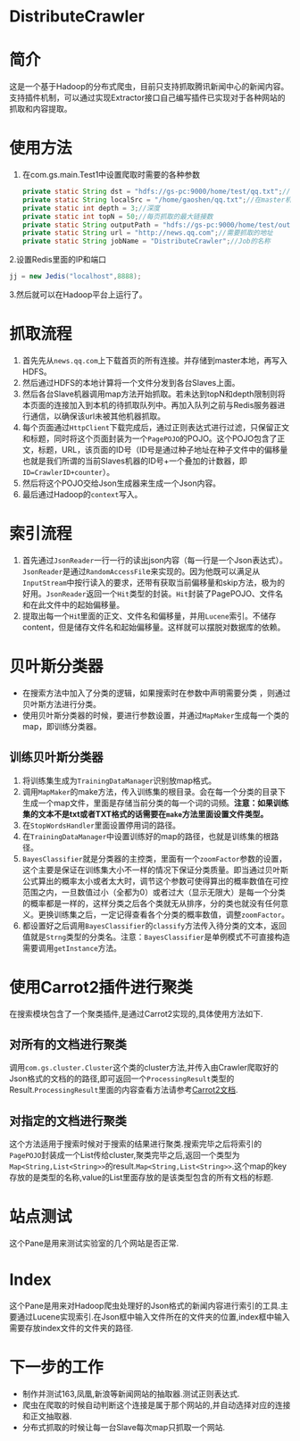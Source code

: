 DistributeCrawler
=================
# 简介 #

这是一个基于Hadoop的分布式爬虫，目前只支持抓取腾讯新闻中心的新闻内容。支持插件机制，可以通过实现Extractor接口自己编写插件已实现对于各种网站的抓取和内容提取。

# 使用方法 #

1. 在com.gs.main.Test1中设置爬取时需要的各种参数

	```Java
	private static String dst = "hdfs://gs-pc:9000/home/test/qq.txt";//首页的链接暂存地
	private static String localSrc = "/home/gaoshen/qq.txt";//在master机器的暂存地
	private static int depth = 3;//深度
	private static int topN = 50;//每页抓取的最大链接数
	private static String outputPath = "hdfs://gs-pc:9000/home/test/output";//最终结果的输出路径
	private static String url = "http://news.qq.com";//需要抓取的地址
	private static String jobName = "DistributeCrawler";//Job的名称
	```

2.设置Redis里面的IP和端口
```Java
jj = new Jedis("localhost",8888);
```
3.然后就可以在Hadoop平台上运行了。

# 抓取流程 #
1. 首先先从`news.qq.com`上下载首页的所有连接。并存储到master本地，再写入HDFS。
2. 然后通过HDFS的本地计算将一个文件分发到各台Slaves上面。
3. 然后各台Slave机器调用map方法开始抓取。若未达到topN和depth限制则将本页面的连接加入到本机的待抓取队列中。再加入队列之前与Redis服务器进行通信，以确保该url未被其他机器抓取。
4. 每个页面通过`HttpClient`下载完成后，通过正则表达式进行过滤，只保留正文和标题，同时将这个页面封装为一个`PagePOJO`的POJO。这个POJO包含了正文，标题，URL，该页面的ID号（ID号是通过种子地址在种子文件中的偏移量也就是我们所谓的当前Slaves机器的ID号+一个叠加的计数器，即`ID=CrawlerID+counter`）。
5. 然后将这个POJO交给Json生成器来生成一个Json内容。
6. 最后通过Hadoop的`context`写入。

# 索引流程 #
1. 首先通过`JsonReader`一行一行的读出json内容（每一行是一个Json表达式）。`JsonReader`是通过`RandomAccessFil`e来实现的。因为他既可以满足从`InputStream`中按行读入的要求，还带有获取当前偏移量和skip方法，极为的好用。`JsonReader`返回一个`Hit`类型的封装。`Hit`封装了PagePOJO、文件名和在此文件中的起始偏移量。
2. 提取出每一个`Hi`t里面的正文、文件名和偏移量，并用`Lucene`索引。不储存content，但是储存文件名和起始偏移量。这样就可以摆脱对数据库的依赖。

# 贝叶斯分类器 #
- 在搜索方法中加入了分类的逻辑，如果搜索时在参数中声明需要分类
，则通过贝叶斯方法进行分类。
- 使用贝叶斯分类器的时候，要进行参数设置，并通过`MapMaker`生成每一个类的map，即训练分类器。

## 训练贝叶斯分类器 ##
1. 将训练集生成为`TrainingDataManager`识别放map格式。
2. 调用`MapMaker`的make方法，传入训练集的根目录。会在每一个分类的目录下生成一个map文件，里面是存储当前分类的每一个词的词频。**注意：如果训练集的文本不是txt或者TXT格式的话需要在`make`方法里面设置文件类型。**
3. 在`StopWordsHandler`里面设置停用词的路径。
4. 在`TrainingDataManager`中设置训练好的map的路径，也就是训练集的根路径。
5. `BayesClassifier`就是分类器的主控类，里面有一个`zoomFactor`参数的设置，这个主要是保证在训练集大小不一样的情况下保证分类质量。即当通过贝叶斯公式算出的概率太小或者太大时，调节这个参数可使得算出的概率数值在可控范围之内，一旦数值过小（全都为0）或者过大（显示无限大）是每一个分类的概率都是一样的，这样分类之后各个类就无从排序，分的类也就没有任何意义。更换训练集之后，一定记得查看各个分类的概率数值，调整`zoomFactor`。
6. 都设置好之后调用`BayesClassifier`的`classify`方法传入待分类的文本，返回值就是`Strng`类型的分类名。注意：`BayesClassifier`是单例模式不可直接构造需要调用`getInstance`方法。

# 使用Carrot2插件进行聚类 #
在搜索模块包含了一个聚类插件,是通过Carrot2实现的,具体使用方法如下.
## 对所有的文档进行聚类 ##
调用`com.gs.cluster.Cluster`这个类的cluster方法,并传入由Crawler爬取好的Json格式的文档的的路径,即可返回一个`ProcessingResult`类型的Result.`ProcessingResult`里面的内容查看方法请参考[Carrot2文档](http://download.carrot2.org/stable/javadoc/).
## 对指定的文档进行聚类 ##
这个方法适用于搜索时候对于搜索的结果进行聚类.搜索完毕之后将索引的`PagePOJO`封装成一个List传给cluster,聚类完毕之后,返回一个类型为`Map<String,List<String>>`的result.`Map<String,List<String>>`.这个map的key存放的是类型的名称,value的List里面存放的是该类型包含的所有文档的标题.

# 站点测试 #

这个Pane是用来测试实验室的几个网站是否正常.

# Index #
这个Pane是用来对Hadoop爬虫处理好的Json格式的新闻内容进行索引的工具.主要通过Lucene实现索引.在Json框中输入文件所在的文件夹的位置,index框中输入需要存放index文件的文件夹的路径.

# 下一步的工作 #

- 制作并测试163,凤凰,新浪等新闻网站的抽取器.测试正则表达式.
- 爬虫在爬取的时候自动判断这个连接是属于那个网站的,并自动选择对应的连接和正文抽取器.
- 分布式抓取的时候让每一台Slave每次map只抓取一个网站.